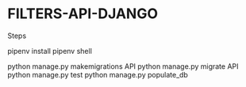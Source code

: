 # FILTERS-API-DJANGO

Steps

pipenv install
pipenv shell

python manage.py makemigrations API
python manage.py migrate API
python manage.py test
python manage.py populate_db
